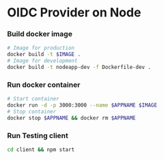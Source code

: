 # OIDC Provider on Node

### Build docker image

```bash
# Image for production
docker build -t $IMAGE .
# Image for development
docker build -t nodeapp-dev -f Dockerfile-dev .
```

### Run docker container

```bash
# Start container
docker run -d -p 3000:3000 --name $APPNAME $IMAGE
# Stop container
docker stop $APPNAME && docker rm $APPNAME
```

### Run Testing client

```bash
cd client && npm start
```
